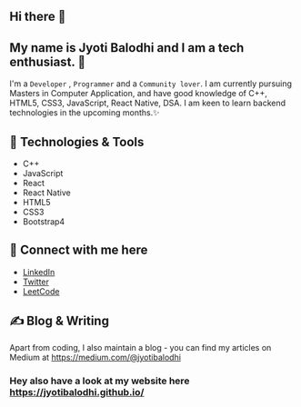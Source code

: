 ## Hi there 👋 

## My name is Jyoti Balodhi and I am a tech enthusiast. 🧐
I'm a `Developer` , `Programmer` and a `Community lover`. I am currently pursuing Masters in Computer Application, and have good knowledge of C++, HTML5, CSS3, JavaScript, React Native, DSA. I am keen to learn backend technologies in the upcoming months.✨

## 🔧 Technologies & Tools

- C++
- JavaScript
- React
- React Native
- HTML5
- CSS3
- Bootstrap4


## 🤝 Connect with me here 
<!-- links to social media accounts -->

- [LinkedIn](https://www.linkedin.com/in/jyotibalodhi)
- [Twitter](https://twitter.com/JyotiBalodhi?s=03)
- [LeetCode](https://leetcode.com/Jyoti_Balodhi)


## ✍ Blog & Writing

Apart from coding, I also maintain a blog - you can find my articles on Medium at https://medium.com/@jyotibalodhi 

### Hey also have a look at my website here https://jyotibalodhi.github.io/

